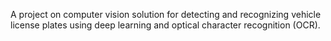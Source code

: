 A project on computer vision solution for detecting and recognizing vehicle license plates using deep learning and optical character recognition (OCR).
